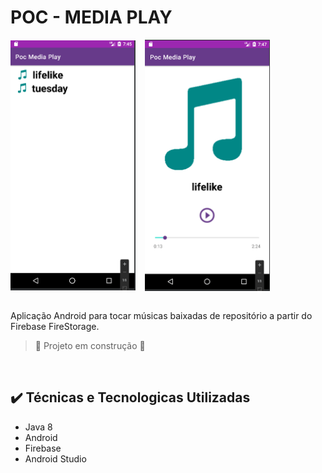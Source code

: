 # POC - MEDIA PLAY

<div style="display:flex; flex-direction: row;  align-items: center; gap: 15px">
    <img src="img/tela 1.png" style="width: 200px;">
    <img src="img/tela 2.png" style="width: 200px;">
</div>

<br/>

Aplicação Android para tocar músicas baixadas de repositório a partir do Firebase FireStorage.

> :construction: Projeto em construção :construction:

<br/>

## :heavy_check_mark: Técnicas e Tecnologicas Utilizadas

<ul>
    <li>Java 8</li>
    <li>Android</li>
    <li>Firebase</li>
    <li>Android Studio</li>
</ul>